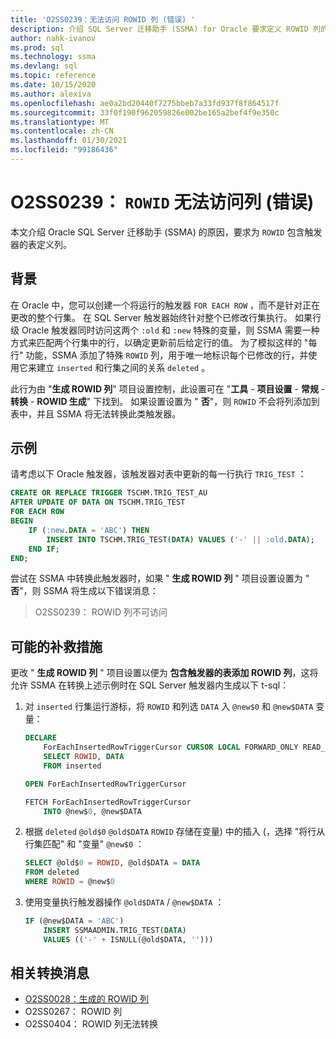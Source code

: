 ```yaml
---
title: 'O2SS0239：无法访问 ROWID 列 (错误) '
description: 介绍 SQL Server 迁移助手 (SSMA) for Oracle 要求定义 ROWID 列的原因。
author: nahk-ivanov
ms.prod: sql
ms.technology: ssma
ms.devlang: sql
ms.topic: reference
ms.date: 10/15/2020
ms.author: alexiva
ms.openlocfilehash: ae0a2bd20440f7275bbeb7a33fd937f8f864517f
ms.sourcegitcommit: 33f0f190f962059826e002be165a2bef4f9e350c
ms.translationtype: MT
ms.contentlocale: zh-CN
ms.lasthandoff: 01/30/2021
ms.locfileid: "99186436"
---
```

# <a name="o2ss0239-rowid-column-not-accessible-error"></a>O2SS0239： `ROWID` 无法访问列 (错误) 

本文介绍 Oracle SQL Server 迁移助手 (SSMA) 的原因，要求为 `ROWID` 包含触发器的表定义列。

## <a name="background"></a>背景

在 Oracle 中，您可以创建一个将运行的触发器 `FOR EACH ROW` ，而不是针对正在更改的整个行集。 在 SQL Server 触发器始终针对整个已修改行集执行。 如果行级 Oracle 触发器同时访问这两个 `:old` 和 `:new` 特殊的变量，则 SSMA 需要一种方式来匹配两个行集中的行，以确定更新前后给定行的值。 为了模拟这样的 "每行" 功能，SSMA 添加了特殊 `ROWID` 列，用于唯一地标识每个已修改的行，并使用它来建立 `inserted` 和行集之间的关系 `deleted` 。

此行为由 "**生成 ROWID 列**" 项目设置控制，此设置可在 "**工具**  -  **项目设置**  -  **常规**  -  **转换**  -  **ROWID 生成**" 下找到。 如果设置设置为 " **否**"，则 `ROWID` 不会将列添加到表中，并且 SSMA 将无法转换此类触发器。

## <a name="example"></a>示例

请考虑以下 Oracle 触发器，该触发器对表中更新的每一行执行 `TRIG_TEST` ：

```sql
CREATE OR REPLACE TRIGGER TSCHM.TRIG_TEST_AU
AFTER UPDATE OF DATA ON TSCHM.TRIG_TEST
FOR EACH ROW
BEGIN
    IF (:new.DATA = 'ABC') THEN
        INSERT INTO TSCHM.TRIG_TEST(DATA) VALUES ('-' || :old.DATA);
    END IF;
END;
```

尝试在 SSMA 中转换此触发器时，如果 " **生成 ROWID 列** " 项目设置设置为 " **否**"，则 SSMA 将生成以下错误消息：

> O2SS0239： ROWID 列不可访问

## <a name="possible-remedies"></a>可能的补救措施

更改 " **生成 ROWID 列** " 项目设置以便为 **包含触发器的表添加 ROWID 列**，这将允许 SSMA 在转换上述示例时在 SQL Server 触发器内生成以下 t-sql：

1) 对 `inserted` 行集运行游标，将 `ROWID` 和列选 `DATA` 入 `@new$0` 和 `@new$DATA` 变量：

    ```sql
    DECLARE
        ForEachInsertedRowTriggerCursor CURSOR LOCAL FORWARD_ONLY READ_ONLY FOR
        SELECT ROWID, DATA
        FROM inserted

    OPEN ForEachInsertedRowTriggerCursor

    FETCH ForEachInsertedRowTriggerCursor
        INTO @new$0, @new$DATA
    ```

2) 根据 `deleted` `@old$0` `@old$DATA` `ROWID` 存储在变量) 中的插入 (，选择 "将行从行集匹配" 和 "变量" `@new$0` ：

    ```sql
    SELECT @old$0 = ROWID, @old$DATA = DATA
    FROM deleted
    WHERE ROWID = @new$0
    ```

3) 使用变量执行触发器操作 `@old$DATA` / `@new$DATA` ：

    ```sql
    IF (@new$DATA = 'ABC')
        INSERT SSMAADMIN.TRIG_TEST(DATA)
        VALUES (('-' + ISNULL(@old$DATA, '')))
    ```

## <a name="related-conversion-messages"></a>相关转换消息

* [O2SS0028：生成的 ROWID 列](o2ss0028.md)
* O2SS0267： ROWID 列
* O2SS0404： ROWID 列无法转换
